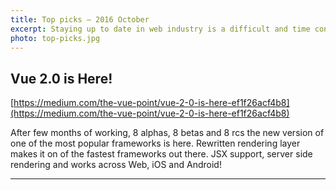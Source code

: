 ```yaml
---
title: Top picks — 2016 October
excerpt: Staying up to date in web industry is a difficult and time consuming task. I would like to share with you my top finds from the past month.
photo: top-picks.jpg
---
```


## Vue 2.0 is Here!

[https://medium.com/the-vue-point/vue-2-0-is-here-ef1f26acf4b8](https://medium.com/the-vue-point/vue-2-0-is-here-ef1f26acf4b8)

After few months of working, 8 alphas, 8 betas and 8 rcs the new version of one of the most popular frameworks is here. Rewritten rendering layer makes it on of the fastest frameworks out there. JSX support, server side rendering and works across Web, iOS and Android!

- - -

##
